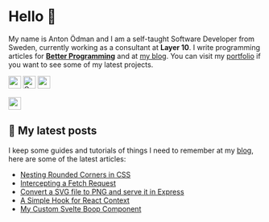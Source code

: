 # Hello 👋

My name is Anton Ödman and I am a self-taught Software Developer from Sweden, currently working as a consultant at **Layer 10**. I write programming articles for [**Better Programming**](https://betterprogramming.pub/) and at [my blog](https://www.banjocode.com/). You can visit my [portfolio](https://www.banjoanton.com) if you want to see some of my latest projects.


<p>
  <a href="https://www.twitter.com/banjoanton"><img src="https://img.shields.io/badge/twitter-%231DA1F2.svg?&style=for-the-badge&logo=twitter&logoColor=white" height=25></a> 
  <a href="mailto:anton.odman@gmail.com"><img alt="Gmail" src="https://img.shields.io/badge/Gmail-D14836?style=for-the-badge&logo=gmail&logoColor=white" height=25 /></a>
  <a href="https://www.linkedin.com/in/banjoanton"><img src="https://img.shields.io/badge/linkedin-%230077B5.svg?&style=for-the-badge&logo=linkedin&logoColor=white" height=25></a> 

  <a href="https://medium.com/@banjoanton"><img src="https://img.shields.io/badge/medium-%2312100E.svg?&style=for-the-badge&logo=medium&logoColor=white" height=25></a> 

</p>

## :memo: My latest posts
I keep some guides and tutorials of things I need to remember at my [blog](https://www.banjocode.com), here are some of the latest articles:
<!-- BLOG-POST-LIST:START -->
- [Nesting Rounded Corners in CSS](https://astro-nano-demo.vercel.app/post/css/nesting-rounded-corners/)
- [Intercepting a Fetch Request](https://astro-nano-demo.vercel.app/post/javascript/intercept-fetch-request/)
- [Convert a SVG file to PNG and serve it in Express](https://astro-nano-demo.vercel.app/post/node/return-png-express/)
- [A Simple Hook for React Context](https://astro-nano-demo.vercel.app/post/react/hook-for-react-context/)
- [My Custom Svelte Boop Component](https://astro-nano-demo.vercel.app/post/svelte/my-custom-svelte-boop-component/)
<!-- BLOG-POST-LIST:END -->
